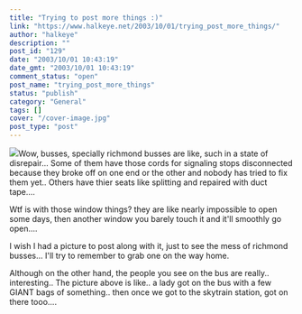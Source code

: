 ```yaml
---
title: "Trying to post more things :)"
link: "https://www.halkeye.net/2003/10/01/trying_post_more_things/"
author: "halkeye"
description: ""
post_id: "129"
date: "2003/10/01 10:43:19"
date_gmt: "2003/10/01 10:43:19"
comment_status: "open"
post_name: "trying_post_more_things"
status: "publish"
category: "General"
tags: []
cover: "/cover-image.jpg"
post_type: "post"
---
```


![](http://farm3.static.flickr.com/2736/4201473317_c3197a9d6c_t.jpg)Wow, busses, specially richmond busses are like, such in a state of disrepair... Some of them have those cords for signaling stops disconnected because they broke off on one end or the other and nobody has tried to fix them yet.. Others have thier seats like splitting and repaired with duct tape....

Wtf is with those window things? they are like nearly impossible to open some days, then another window you barely touch it and it'll smoothly go open....

I wish I had a picture to post along with it, just to see the mess of richmond busses... I'll try to remember to grab one on the way home.

Although on the other hand, the people you see on the bus are really.. interesting.. The picture above is like.. a lady got on the bus with a few GIANT bags of something.. then once we got to the skytrain station, got on there tooo....